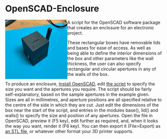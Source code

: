 # OpenSCAD-Enclosure

<img src=https://github.com/astromikemerri/OpenSCAD-Enclosure/blob/main/SampleBox.JPG width=200 align=left>
A script for the OpenSCAD software package that creates an enclosure for an electronic project.

These rectangular boxes have removable lids and bases for ease of access.  As well as being able to define the interior dimensions of the box and other parameters like the wall thickness, the user can also specify rectangular and circular apertures in any of the walls of the box.

To produce an enclosure, <A href=https://openscad.org/downloads.html>Install OpenSCAD</a>, edit <a href=https://github.com/astromikemerri/OpenSCAD-Enclosure/blob/main/Enclosure.scad>the script</a> to specify the size you want and the apertures you require.  The script should be fairly self-explanatory, based on the sample apertures in the example given.  Sizes are all in millimetres, and aperture positions are all specified relative to the centre of the side in which they are cut. Just edit the dimensions of the box near the start of the script, and entries in the modules base(), lid() and walls() to specify the size and position of any apertures.  Open the file in OpenSCAD, preview it (F5 key), edit further as required, and, when it looks the way you want, render it (F6 key). You can then export it (File>Export) as <A href=https://github.com/astromikemerri/OpenSCAD-Enclosure/blob/main/enclosure.stl>an STL file</a>, or whatever other format your 3D printer supports.  
